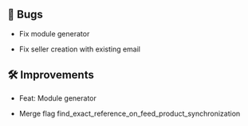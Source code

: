 ## 🐛 Bugs

- Fix module generator

- Fix seller creation with existing email


## 🛠️ Improvements

- Feat: Module generator

- Merge flag find_exact_reference_on_feed_product_synchronization